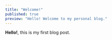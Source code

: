 ```yaml
---
title: "Welcome!"
published: true
preview: "Hello! Welcome to my personal blog."
---
```


**Hello!**, this is my first blog post.